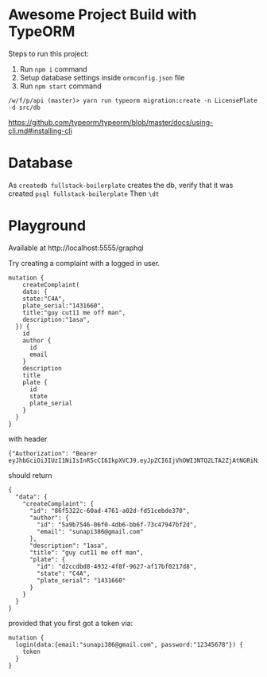 # Awesome Project Build with TypeORM

Steps to run this project:

1. Run `npm i` command
2. Setup database settings inside `ormconfig.json` file
3. Run `npm start` command

`
/w/f/p/api (master)> yarn run typeorm migration:create -n LicensePlate -d src/db
`

https://github.com/typeorm/typeorm/blob/master/docs/using-cli.md#installing-cli


# Database
As `createdb fullstack-boilerplate` creates the db, verify that it was created
`psql fullstack-boilerplate`
Then `\dt`

# Playground
Available at http://localhost:5555/graphql

Try creating a complaint with a logged in user.

```
mutation {
	createComplaint(
    data: {
    state:"C4A",
    plate_serial:"1431660",
    title:"guy cut11 me off man",
    description:"1asa",
  }) {
    id
    author {
      id
      email
    }
    description
    title
    plate {
      id
      state
      plate_serial
    }
  }
}
```
with header 
```
{"Authorization": "Bearer eyJhbGciOiJIUzI1NiIsInR5cCI6IkpXVCJ9.eyJpZCI6IjVhOWI3NTQ2LTA2ZjAtNGRiNi1iYjZmLTczYzQ3OTQ3YmYyZCIsImlhdCI6MTU4MzQ2NzU4NSwiZXhwIjoxNTg1ODg2Nzg1LCJhdWQiOlsiQGZ1bGxzdGFjay1ib2lsZXJwbGF0ZS9hcHAiLCJAZnVsbHN0YWNrLWJvaWxlcnBsYXRlL3dlYiJdLCJpc3MiOiJAZnVsbHN0YWNrLWJvaWxlcnBsYXRlL2FwaSJ9.UAqdAb9VkoH1yLv56VLEHls8P51mnhi80jG25K0XPLE"}
```
should return 
```
{
  "data": {
    "createComplaint": {
      "id": "86f5322c-60ad-4761-a02d-fd51cebde370",
      "author": {
        "id": "5a9b7546-06f0-4db6-bb6f-73c47947bf2d",
        "email": "sunapi386@gmail.com"
      },
      "description": "1asa",
      "title": "guy cut11 me off man",
      "plate": {
        "id": "d2ccdbd8-4932-4f8f-9627-af17bf0217d8",
        "state": "C4A",
        "plate_serial": "1431660"
      }
    }
  }
}
```
provided that you first got a token via:
```
mutation {
  login(data:{email:"sunapi386@gmail.com", password:"12345678"}) {
    token
  }
}
```